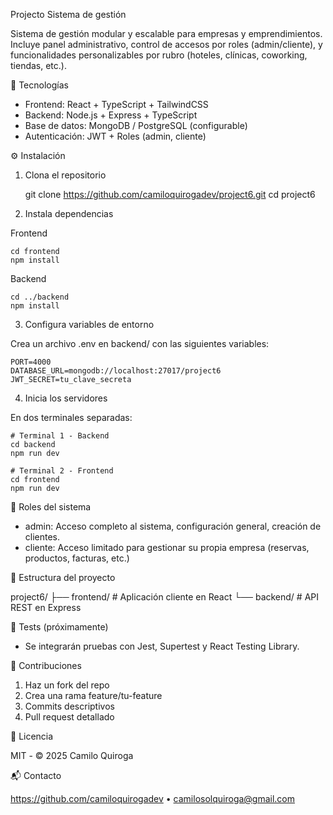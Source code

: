 Projecto Sistema de gestión

Sistema de gestión modular y escalable para empresas y emprendimientos.  
Incluye panel administrativo, control de accesos por roles (admin/cliente), y funcionalidades personalizables por rubro (hoteles, clínicas, coworking, tiendas, etc.).

🚀 Tecnologías

- Frontend: React + TypeScript + TailwindCSS
- Backend: Node.js + Express + TypeScript
- Base de datos: MongoDB / PostgreSQL (configurable)
- Autenticación: JWT + Roles (admin, cliente)

⚙️ Instalación

1. Clona el repositorio

    git clone https://github.com/camiloquirogadev/project6.git
    cd project6

2. Instala dependencias

Frontend

    cd frontend
    npm install

Backend

    cd ../backend
    npm install

3. Configura variables de entorno

Crea un archivo .env en backend/ con las siguientes variables:

    PORT=4000
    DATABASE_URL=mongodb://localhost:27017/project6
    JWT_SECRET=tu_clave_secreta

4. Inicia los servidores

En dos terminales separadas:

    # Terminal 1 - Backend
    cd backend
    npm run dev

    # Terminal 2 - Frontend
    cd frontend
    npm run dev

👥 Roles del sistema

- admin: Acceso completo al sistema, configuración general, creación de clientes.
- cliente: Acceso limitado para gestionar su propia empresa (reservas, productos, facturas, etc.)

📁 Estructura del proyecto

project6/
├── frontend/         # Aplicación cliente en React
└── backend/          # API REST en Express

🧪 Tests (próximamente)

- Se integrarán pruebas con Jest, Supertest y React Testing Library.

🤝 Contribuciones

1. Haz un fork del repo
2. Crea una rama feature/tu-feature
3. Commits descriptivos
4. Pull request detallado

📄 Licencia

MIT - © 2025 Camilo Quiroga

📬 Contacto

https://github.com/camiloquirogadev • camilosolquiroga@gmail.com
